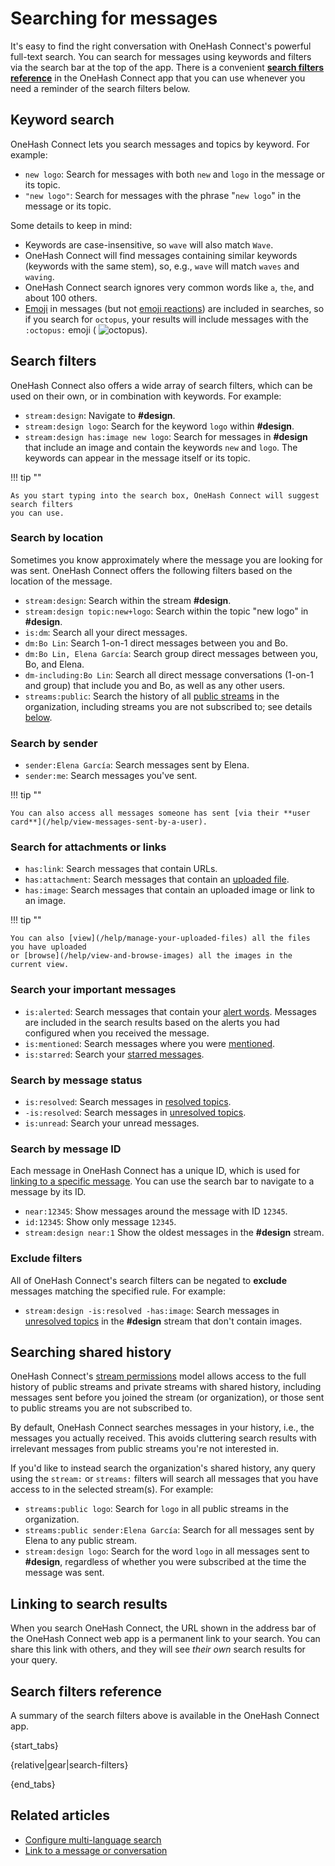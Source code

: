 # Searching for messages

It's easy to find the right conversation with OneHash Connect's powerful full-text search.
You can search for messages using keywords and filters via the search bar at the
top of the app. There is a convenient [**search filters reference**](#search-filters-reference)
in the OneHash Connect app that you can use whenever you need a reminder of the search
filters below.

## Keyword search

OneHash Connect lets you search messages and topics by keyword. For example:

* `new logo`: Search for messages with both `new` and `logo` in the message or
  its topic.
* `"new logo"`: Search for messages with the phrase "`new logo`" in the message
  or its topic.

Some details to keep in mind:

- Keywords are case-insensitive, so `wave` will also match `Wave`.
- OneHash Connect will find messages containing similar keywords (keywords with the same
  stem), so, e.g., `wave` will match `waves` and `waving`.
- OneHash Connect search ignores very common words like `a`, `the`, and about 100 others.
- [Emoji](/help/emoji-and-emoticons) in messages (but not [emoji
  reactions](/help/emoji-reactions)) are included in searches, so if you search
  for `octopus`, your results will include messages with the `:octopus:` emoji (
  <img src="/static/generated/emoji/images-google-64/1f419.png" alt="octopus"
  class="emoji-small"/>).

## Search filters

OneHash Connect also offers a wide array of search filters, which can be used on their
own, or in combination with keywords. For example:

* `stream:design`: Navigate to **#design**.
* `stream:design logo`: Search for the keyword `logo` within **#design**.
* `stream:design has:image new logo`: Search for messages in **#design** that
  include an image and contain the keywords `new` and `logo`. The keywords can
  appear in the message itself or its topic.

!!! tip ""

    As you start typing into the search box, OneHash Connect will suggest search filters
    you can use.

### Search by location

Sometimes you know approximately where the message you are looking for was sent.
OneHash Connect offers the following filters based on the location of the message.

* `stream:design`: Search within the stream **#design**.
* `stream:design topic:new+logo`: Search within the topic "new logo" in
  **#design**.
* `is:dm`: Search all your direct messages.
* `dm:Bo Lin`: Search 1-on-1 direct messages between you and Bo.
* `dm:Bo Lin, Elena García`: Search group direct messages
  between you, Bo, and Elena.
* `dm-including:Bo Lin`: Search all direct message conversations
  (1-on-1 and group) that include you and Bo, as well as any other users.
* `streams:public`: Search the history of all [public
  streams](/help/change-the-privacy-of-a-stream) in the organization, including
  streams you are not subscribed to; see details
  [below](#searching-shared-history).

### Search by sender

* `sender:Elena García`: Search messages sent by Elena.
* `sender:me`: Search messages you've sent.

!!! tip ""

    You can also access all messages someone has sent [via their **user
    card**](/help/view-messages-sent-by-a-user).

### Search for attachments or links

* `has:link`: Search messages that contain URLs.
* `has:attachment`: Search messages that contain an [uploaded
  file](/help/share-and-upload-files).
* `has:image`: Search messages that contain an uploaded image or link to an image.

!!! tip ""

    You can also [view](/help/manage-your-uploaded-files) all the files you have uploaded
    or [browse](/help/view-and-browse-images) all the images in the current view.

### Search your important messages

* `is:alerted`: Search messages that contain your [alert
  words](/help/dm-mention-alert-notifications#alert-words). Messages are
  included in the search results based on the alerts you had configured when you
  received the message.
* `is:mentioned`: Search messages where you were
  [mentioned](/help/mention-a-user-or-group).
* `is:starred`: Search your [starred messages](/help/star-a-message).

### Search by message status

* `is:resolved`: Search messages in [resolved topics](/help/resolve-a-topic).
* `-is:resolved`: Search messages in [unresolved topics](/help/resolve-a-topic).
* `is:unread`: Search your unread messages.

### Search by message ID

Each message in OneHash Connect has a unique ID, which is used for [linking to a specific
message](/help/link-to-a-message-or-conversation#link-to-connect-from-anywhere).
You can use the search bar to navigate to a message by its ID.

* `near:12345`: Show messages around the message with ID `12345`.
* `id:12345`: Show only message `12345`.
* `stream:design near:1` Show the oldest messages in the **#design** stream.

### Exclude filters

All of OneHash Connect's search filters can be negated to **exclude** messages matching
the specified rule. For example:

- `stream:design -is:resolved -has:image`: Search messages in [unresolved
  topics](/help/resolve-a-topic) in the **#design** stream that don't contain
  images.

## Searching shared history

OneHash Connect's [stream permissions](/help/stream-permissions) model allows access to
the full history of public streams and private streams with shared history,
including messages sent before you joined the stream (or organization), or those
sent to public streams you are not subscribed to.

By default, OneHash Connect searches messages in your history, i.e., the
messages you actually received.  This avoids cluttering search results
with irrelevant messages from public streams you're not interested in.

If you'd like to instead search the organization's shared history, any query
using the `stream:` or `streams:` filters will search all messages that you have
access to in the selected stream(s).  For example:

* `streams:public logo`: Search for `logo` in all public streams in the
  organization.
* `streams:public sender:Elena García`: Search for all messages sent by
  Elena to any public stream.
* `stream:design logo`: Search for the word `logo` in all messages sent to
  **#design**, regardless of whether you were subscribed at the time the message
  was sent.

## Linking to search results

When you search OneHash Connect, the URL shown in the address bar of the OneHash Connect web app is a
permanent link to your search. You can share this link with others, and they
will see *their own* search results for your query.

## Search filters reference

A summary of the search filters above is available in the OneHash Connect app.

{start_tabs}

{relative|gear|search-filters}

{end_tabs}

## Related articles

* [Configure multi-language search](/help/configure-multi-language-search)
* [Link to a message or
  conversation](/help/link-to-a-message-or-conversation#link-to-connect-from-anywhere)
